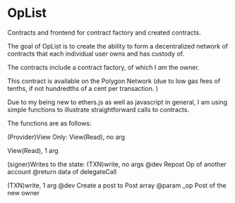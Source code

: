 # OpList
 Contracts and frontend for contract factory and created contracts. 

 The goal of OpList is to create the ability to form a decentralized network of contracts that each individual user owns and has custody of. 

The contracts include a contract factory, of which I *am* the owner. 

This contract is available on the Polygon Network (due to low gas fees of tenths, if not hundredths of a cent per transaction. )

Due to my being new to ethers.js as well as javascript in general, I am using simple functions to illustrate straightforward calls to contracts. 

The functions are as follows: 

(Provider)View Only:
View(Read), no arg


View(Read), 1 arg 
   

(signer)Writes to the state:
(TXN)write, no args 
    @dev Repost Op of another account
    @return data of delegateCall

(TXN)write, 1 arg 
    @dev Create a post to Post array
    @param _op Post of the new owner


